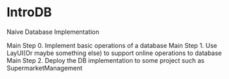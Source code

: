 # IntroDB
Naive Database Implementation

Main Step 0. Implement basic operations of a database
Main Step 1. Use LayUI(Or maybe something else) to support online operations to database
Main Step 2. Deploy the DB implementation to some project such as SupermarketManagement
